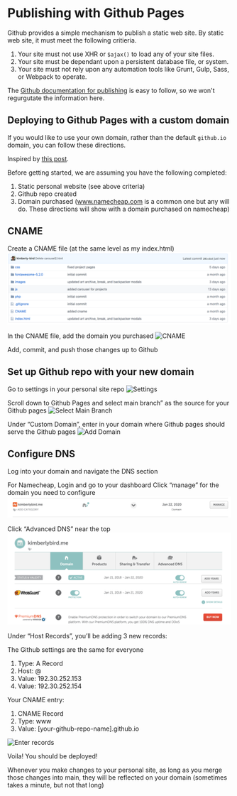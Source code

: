 # Publishing with Github Pages

Github provides a simple mechanism to publish a static web site. By static web site, it must meet the following critieria.

1. Your site must not use XHR or `$ajax()` to load any of your site files.
1. Your site must be dependant upon a persistent database file, or system.
1. Your site must not rely upon any automation tools like Grunt, Gulp, Sass, or Webpack to operate.

The [Github documentation for publishing](https://help.github.com/articles/configuring-a-publishing-source-for-github-pages/) is easy to follow, so we won't regurgutate the information here.

## Deploying to Github Pages with a custom domain
If you would like to use your own domain, rather than the default `github.io` domain, you can follow these directions.

Inspired by [this post](https://medium.com/employbl/launch-a-website-with-a-custom-url-using-github-pages-and-google-domains-3dd8d90cc33b).

Before getting started, we are assuming you have the following completed:
1. Static personal website (see above criteria)
1. Github repo created
1. Domain purchased (www.namecheap.com is a common one but any will do. These directions will show with a domain purchased on namecheap)

## CNAME
Create a CNAME file (at the same level as my index.html)
![File Structure](./images/file-structure.png)

In the CNAME file, add the domain you purchased
![CNAME](./images/cname-example.png)

Add, commit, and push those changes up to Github

## Set up Github repo with your new domain

Go to settings in your personal site repo
![Settings](./images/click-settings.png)

Scroll down to Github Pages and select main branch” as the source for your Github pages
![Select Main Branch](./images/select-master.png)

Under “Custom Domain”, enter in your domain where Github pages should serve the Github pages
![Add Domain](./images/enter-domain.png)

## Configure DNS
Log into your domain and navigate the DNS section

For Namecheap,
Login and go to your dashboard
Click “manage” for the domain you need to configure
![Manage](./images/select-manage.png)


Click “Advanced DNS” near the top
![Advanced DNS](./images/select-dns.png)


Under “Host Records”, you’ll be adding 3 new records:

The Github settings are the same for everyone
1. Type: A Record
1. Host: @
1. Value: 192.30.252.153
1. Value: 192.30.252.154

Your CNAME entry:
1. CNAME Record
1. Type: www
1. Value: [your-github-repo-name].github.io

![Enter records](./images/add-records.png)


Voila! You should be deployed!

Whenever you make changes to your personal site, as long as you merge those changes into main, they will be reflected on your domain (sometimes takes a minute, but not that long)







